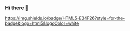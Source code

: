 ### Hi there 👋

https://img.shields.io/badge/HTML5-E34F26?style=for-the-badge&logo=html5&logoColor=white
